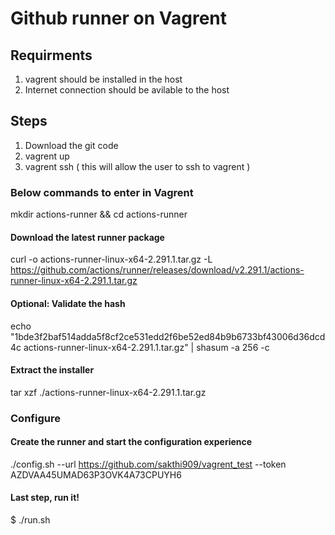 # Github runner on Vagrent
## Requirments
1. vagrent should be installed in the host
2. Internet connection should be avilable to the host

## Steps
1. Download the git code
2. vagrent up
3. vagrent ssh ( this will allow the user to ssh to vagrent )

### Below commands to enter in Vagrent 
  mkdir actions-runner && cd actions-runner
#### Download the latest runner package
 curl -o actions-runner-linux-x64-2.291.1.tar.gz -L https://github.com/actions/runner/releases/download/v2.291.1/actions-runner-linux-x64-2.291.1.tar.gz
#### Optional: Validate the hash
 echo "1bde3f2baf514adda5f8cf2ce531edd2f6be52ed84b9b6733bf43006d36dcd4c  actions-runner-linux-x64-2.291.1.tar.gz" | shasum -a 256 -c
#### Extract the installer
 tar xzf ./actions-runner-linux-x64-2.291.1.tar.gz

### Configure
#### Create the runner and start the configuration experience
 ./config.sh --url https://github.com/sakthi909/vagrent_test --token AZDVAA45UMAD63P3OVK4A73CPUYH6
#### Last step, run it!
$ ./run.sh
